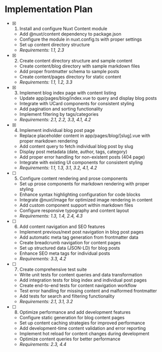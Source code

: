 # Implementation Plan

- [x] 1. Install and configure Nuxt Content module
  - Add @nuxt/content dependency to package.json
  - Configure the module in nuxt.config.ts with proper settings
  - Set up content directory structure
  - _Requirements: 1.1, 2.3_

- [x] 2. Create content directory structure and sample content
  - Create content/blog directory with sample markdown files
  - Add proper frontmatter schema to sample posts
  - Create content/pages directory for static content
  - _Requirements: 1.1, 1.2, 3.3_

- [x] 3. Implement blog index page with content listing
  - Update app/pages/blog/index.vue to query and display blog posts
  - Integrate with UCard components for consistent styling
  - Add pagination and sorting functionality
  - Implement filtering by tags/categories
  - _Requirements: 2.1, 2.2, 3.3, 4.1, 4.2_

- [x] 4. Implement individual blog post page



  - Replace placeholder content in app/pages/blog/[slug].vue with proper markdown rendering
  - Add content query to fetch individual blog post by slug
  - Display post metadata (date, author, tags, category)
  - Add proper error handling for non-existent posts (404 page)
  - Integrate with existing UI components for consistent styling
  - _Requirements: 1.1, 1.3, 3.1, 3.2, 4.1, 4.2_

- [ ] 5. Configure content rendering and prose components
  - Set up prose components for markdown rendering with proper styling
  - Enhance syntax highlighting configuration for code blocks
  - Integrate @nuxt/image for optimized image rendering in content
  - Add custom component support within markdown files
  - Configure responsive typography and content layout
  - _Requirements: 1.3, 1.4, 2.4, 4.3_

- [ ] 6. Add content navigation and SEO features
  - Implement previous/next post navigation in blog post pages
  - Add automatic meta tag generation from frontmatter data
  - Create breadcrumb navigation for content pages
  - Set up structured data (JSON-LD) for blog posts
  - Enhance SEO meta tags for individual posts
  - _Requirements: 3.3, 4.2_

- [ ] 7. Create comprehensive test suite
  - Write unit tests for content queries and data transformation
  - Add integration tests for blog index and individual post pages
  - Create end-to-end tests for content navigation workflow
  - Test error handling for missing content and malformed frontmatter
  - Add tests for search and filtering functionality
  - _Requirements: 2.1, 3.1, 3.2_

- [ ] 8. Optimize performance and add development features
  - Configure static generation for blog content pages
  - Set up content caching strategies for improved performance
  - Add development-time content validation and error reporting
  - Implement hot reload for content changes during development
  - Optimize content queries for better performance
  - _Requirements: 2.3, 4.4_